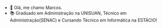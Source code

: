 - 👋 Olá, me chamo Marcos.
- 📚 Graduado em Administração na UNISUAN, Técnico em Administração(SENAC) e Cursando Técnico em Informática na ESTÁCIO!

<!---
MviniciusN21/MviniciusN21 is a ✨ special ✨ repository because its `README.md` (this file) appears on your GitHub profile.
You can click the Preview link to take a look at your changes.
--->
